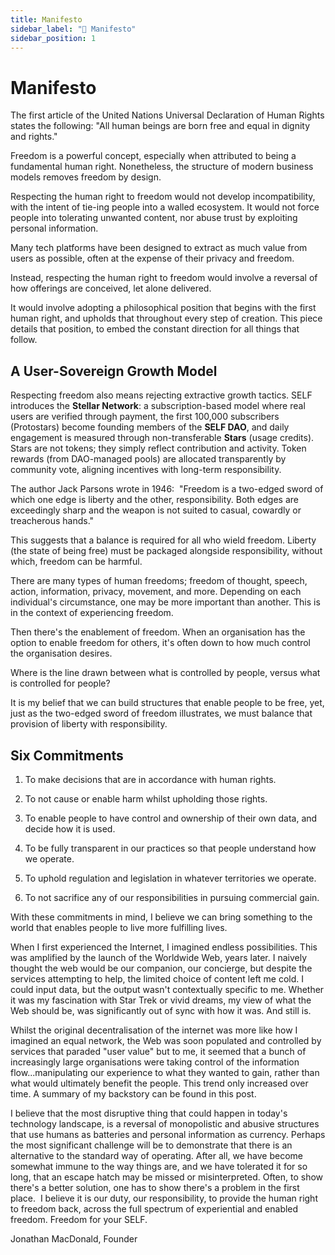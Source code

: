 ```yaml
---
title: Manifesto
sidebar_label: "📜 Manifesto"
sidebar_position: 1
---
```


# Manifesto

The first article of the United Nations Universal Declaration of Human Rights states the following: "All human beings are born free and equal in dignity and rights."

‍Freedom is a powerful concept, especially when attributed to being a fundamental human right. Nonetheless, the structure of modern business models removes freedom by design.

Respecting the human right to freedom would not develop incompatibility, with the intent of tie-ing people into a walled ecosystem. It would not force people into tolerating unwanted content, nor abuse trust by exploiting personal information.

Many tech platforms have been designed to extract as much value from users as possible, often at the expense of their privacy and freedom.

Instead, respecting the human right to freedom would involve a reversal of how offerings are conceived, let alone delivered.

It would involve adopting a philosophical position that begins with the first human right, and upholds that throughout every step of creation. This piece details that position, to embed the constant direction for all things that follow.

## A User-Sovereign Growth Model

Respecting freedom also means rejecting extractive growth tactics. SELF introduces the **Stellar Network**: a subscription-based model where real users are verified through payment, the first 100,000 subscribers (Protostars) become founding members of the **SELF DAO**, and daily engagement is measured through non-transferable **Stars** (usage credits). Stars are not tokens; they simply reflect contribution and activity. Token rewards (from DAO-managed pools) are allocated transparently by community vote, aligning incentives with long-term responsibility.

The author Jack Parsons wrote in 1946:
‍
"Freedom is a two-edged sword of which one edge is liberty and the other, responsibility. Both edges are exceedingly sharp and the weapon is not suited to casual, cowardly or treacherous hands."

This suggests that a balance is required for all who wield freedom. Liberty (the state of being free) must be packaged alongside responsibility, without which, freedom can be harmful.

There are many types of human freedoms; freedom of thought, speech, action, information, privacy, movement, and more. Depending on each individual's circumstance, one may be more important than another. This is in the context of experiencing freedom.

Then there's the enablement of freedom. When an organisation has the option to enable freedom for others, it's often down to how much control the organisation desires.

Where is the line drawn between what is controlled by people, versus what is controlled for people?

It is my belief that we can build structures that enable people to be free, yet, just as the two-edged sword of freedom illustrates, we must balance that provision of liberty with responsibility.

## Six Commitments

1. To make decisions that are in accordance with human rights.
‍
2. To not cause or enable harm whilst upholding those rights.

3. To enable people to have control and ownership of their own data, and decide how it is used.

4. To be fully transparent in our practices so that people understand how we operate.

5. To uphold regulation and legislation in whatever territories we operate.
‍
6. To not sacrifice any of our responsibilities in pursuing commercial gain.

With these commitments in mind, I believe we can bring something to the world that enables people to live more fulfilling lives.

When I first experienced the Internet, I imagined endless possibilities. This was amplified by the launch of the Worldwide Web, years later. I naively thought the web would be our companion, our concierge, but despite the services attempting to help, the limited choice of content left me cold. I could input data, but the output wasn't contextually specific to me. Whether it was my fascination with Star Trek or vivid dreams, my view of what the Web should be, was significantly out of sync with how it was. And still is.

Whilst the original decentralisation of the internet was more like how I imagined an equal network, the Web was soon populated and controlled by services that paraded "user value" but to me, it seemed that a bunch of increasingly large organisations were taking control of the information flow...manipulating our experience to what they wanted to gain, rather than what would ultimately benefit the people. This trend only increased over time. A summary of my backstory can be found in this post.

I believe that the most disruptive thing that could happen in today's technology landscape, is a reversal of monopolistic and abusive structures that use humans as batteries and personal information as currency. Perhaps the most significant challenge will be to demonstrate that there is an alternative to the standard way of operating. After all, we have become somewhat immune to the way things are, and we have tolerated it for so long, that an escape hatch may be missed or misinterpreted. Often, to show there's a better solution, one has to show there's a problem in the first place. ‍ I believe it is our duty, our responsibility, to provide the human right to freedom back, across the full spectrum of experiential and enabled freedom. Freedom for your SELF.



Jonathan MacDonald, Founder